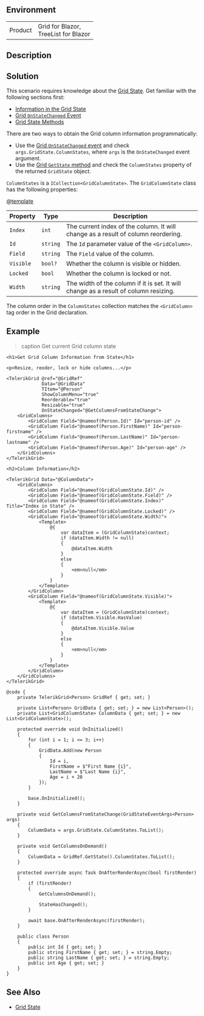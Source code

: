 
## Environment

<table>
<tbody>
<tr>
<td>Product</td>
<td>Grid for Blazor, <br /> TreeList for Blazor</td>
</tr>
</tbody>
</table>

## Description

## Solution

This scenario requires knowledge about the [Grid State](slug:grid-state). Get familiar with the following sections first:

* [Information in the Grid State](slug:grid-state#information-in-the-grid-state)
* [Grid `OnStateChanged` Event](slug:grid-state#onstatechanged)
* [Grid State Methods](slug:grid-state#methods)

There are two ways to obtain the Grid column information programmatically:

* Use the [Grid `OnStateChanged` event](slug:grid-state#onstatechanged) and check `args.GridState.ColumnStates`, where `args` is the `OnStateChanged` event argument.
* Use the [Grid `GetState` method](slug:grid-state#methods) and check the `ColumnStates` property of the returned `GridState` object.

`ColumnStates` is a `ICollection<GridColumnState>`. The `GridColumnState` class has the following properties:

@[template](/_contentTemplates/common/parameters-table-styles.md#table-layout)

| Property | Type | Description |
| --- | --- | --- |
| `Index` | `int` | The current index of the column. It will change as a result of column reordering. |
| `Id` | `string` | The `Id` parameter value of the `<GridColumn>`. |
| `Field` | `string` | The `Field` value of the column. |
| `Visible` | `bool?` | Whether the column is visible or hidden. |
| `Locked` | `bool` | Whether the column is locked or not. |
| `Width` | `string` | The width of the column if it is set. It will change as a result of column resizing. |

The column order in the `ColumnStates` collection matches the `<GridColumn>` tag order in the Grid declaration.

## Example

>caption Get current Grid column state

````RAZOR
<h1>Get Grid Column Information from State</h1>

<p>Resize, reoder, lock or hide columns...</p>

<TelerikGrid @ref="@GridRef"
             Data="@GridData"
             TItem="@Person"
             ShowColumnMenu="true"
             Reorderable="true"
             Resizable="true"
             OnStateChanged="@GetColumnsFromStateChange">
    <GridColumns>
        <GridColumn Field="@nameof(Person.Id)" Id="person-id" />
        <GridColumn Field="@nameof(Person.FirstName)" Id="person-firstname" />
        <GridColumn Field="@nameof(Person.LastName)" Id="person-lastname" />
        <GridColumn Field="@nameof(Person.Age)" Id="person-age" />
    </GridColumns>
</TelerikGrid>

<h2>Column Information</h2>

<TelerikGrid Data="@ColumnData">
    <GridColumns>
        <GridColumn Field="@nameof(GridColumnState.Id)" />
        <GridColumn Field="@nameof(GridColumnState.Field)" />
        <GridColumn Field="@nameof(GridColumnState.Index)" Title="Index in State" />
        <GridColumn Field="@nameof(GridColumnState.Locked)" />
        <GridColumn Field="@nameof(GridColumnState.Width)">
            <Template>
                @{
                    var dataItem = (GridColumnState)context;
                    if (dataItem.Width != null)
                    {
                        @dataItem.Width
                    }
                    else
                    {
                        <em>null</em>
                    }
                }
            </Template>
        </GridColumn>
        <GridColumn Field="@nameof(GridColumnState.Visible)">
            <Template>
                @{
                    var dataItem = (GridColumnState)context;
                    if (dataItem.Visible.HasValue)
                    {
                        @dataItem.Visible.Value
                    }
                    else
                    {
                        <em>null</em>
                    }
                }
            </Template>
        </GridColumn>
    </GridColumns>
</TelerikGrid>

@code {
    private TelerikGrid<Person> GridRef { get; set; }

    private List<Person> GridData { get; set; } = new List<Person>();
    private List<GridColumnState> ColumnData { get; set; } = new List<GridColumnState>();

    protected override void OnInitialized()
    {
        for (int i = 1; i <= 3; i++)
        {
            GridData.Add(new Person
            {
                Id = i,
                FirstName = $"First Name {i}",
                LastName = $"Last Name {i}",
                Age = i + 20
            });
        }

        base.OnInitialized();
    }

    private void GetColumnsFromStateChange(GridStateEventArgs<Person> args)
    {
        ColumnData = args.GridState.ColumnStates.ToList();
    }

    private void GetColumnsOnDemand()
    {
        ColumnData = GridRef.GetState().ColumnStates.ToList();
    }

    protected override async Task OnAfterRenderAsync(bool firstRender)
    {
        if (firstRender)
        {
            GetColumnsOnDemand();

            StateHasChanged();
        }

        await base.OnAfterRenderAsync(firstRender);
    }

    public class Person
    {
        public int Id { get; set; }
        public string FirstName { get; set; } = string.Empty;
        public string LastName { get; set; } = string.Empty;
        public int Age { get; set; }
    }
}
````

## See Also

* [Grid State](slug:grid-state)
